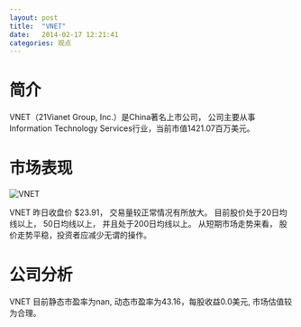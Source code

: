 ```yaml
---
layout: post
title:  "VNET"
date:   2014-02-17 12:21:41
categories: 观点
---
```


# 简介
VNET（21Vianet Group, Inc.）是China著名上市公司，
公司主要从事Information Technology Services行业，当前市值1421.07百万美元。

# 市场表现

![VNET](http://finviz.com/chart.ashx?t=VNET&ty=c&ta=1&p=d&s=l)

VNET 昨日收盘价 $23.91，
交易量较正常情况有所放大。
目前股价处于20日均线以上，
50日均线以上，
并且处于200日均线以上。
从短期市场走势来看，
股价走势平稳，投资者应减少无谓的操作。

# 公司分析
VNET 目前静态市盈率为nan, 动态市盈率为43.16，每股收益0.0美元,
市场估值较为合理。
